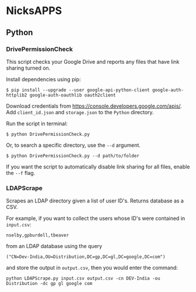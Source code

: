 # NicksAPPS

## Python
### DrivePermissionCheck
This script checks your Google Drive and reports any files that have link sharing turned on.

Install dependencies using pip:
```
$ pip install --upgrade --user google-api-python-client google-auth-httplib2 google-auth-oauthlib oauth2client
```

Download credentials from https://console.developers.google.com/apis/. Add `client_id.json` and `storage.json` to the `Python` directory.

Run the script in terminal:
```
$ python DrivePermissionCheck.py
```

Or, to search a specific directory, use the `--d` argument.
```
$ python DrivePermissionCheck.py --d path/to/folder
```
If you want the script to automatically disable link sharing for all files, enable the `--f` flag.

### LDAPScrape
Scrapes an LDAP directory given a list of user ID's. Returns database as a CSV.

For example, if you want to collect the users whose ID's were contained in `input.csv`:
```
nselby,gpburdell,tbeaver
```
from an LDAP database using the query
```
("CN=Dev-India,OU=Distribution,DC=gp,DC=gl,DC=google,DC=com")
```
and store the output in `output.csv`, then you would enter the command:
```
python LDAPScrape.py input.csv output.csv -cn DEV-India -ou Distribution -dc gp gl google com
```